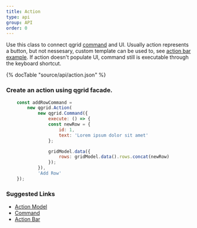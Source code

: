 ```yaml
---
title: Action
type: api
group: API
order: 0
---
```

Use this class to connect qgrid [command](/doc/api/command.html) and UI.
Usually action represents a button, but not nessesary, custom template can be used to,
see [action bar example](/doc/features/action-bar). If action doesn't populate UI,
command still is executable through the keyboard shortcut.

{% docTable "source/api/action.json" %}

### Create an action using qgrid facade.

```javascript
	const addRowCommand =
		new qgrid.Action(
	   		new qgrid.Command({
	  			execute: () => {
	     		const newRow = {
			 		id: 1,
			 		text: 'Lorem ipsum dolor sit amet'
	      		};

		 		gridModel.data({
			 		rows: gridModel.data().rows.concat(newRow)
		  		});
	   		}),
			'Add Row'
 	});
```

### Suggested Links

* [Action Model](/doc/api/action-model.html)
* [Command](/doc/api/command.html)
* [Action Bar](/doc/feature/action-bar.html)

